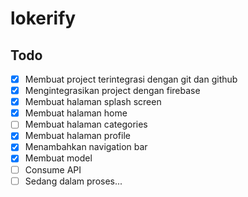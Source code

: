 # lokerify

## Todo

- [x] Membuat project terintegrasi dengan git dan github
- [x] Mengintegrasikan project dengan firebase
- [x] Membuat halaman splash screen
- [x] Membuat halaman home
- [ ] Membuat halaman categories
- [x] Membuat halaman profile
- [x] Menambahkan navigation bar
- [x] Membuat model
- [ ] Consume API
- [ ] Sedang dalam proses...
